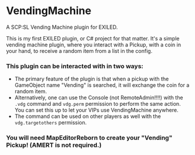 # VendingMachine
A SCP:SL Vending Machine plugin for EXILED.

This is my first EXILED plugin, or C# project for that matter.
It's a simple vending machine plugin, where you interact with a Pickup, with a coin in your hand, to receive a random item from a list in the config.

### This plugin can be interacted with in two ways:

- The primary feature of the plugin is that when a pickup with the GameObject name "Vending" is searched, it will exchange the coin for a random item.
- Alternatively, one can use the Console (not RemoteAdmin!!!!) with the ```.vdg``` command and ```vdg.perm``` permission to perform the same action. You can set this up to let your VIPs use VendingMachine anywhere.
- The command can be used on other players as well with the ```vdg.targetothers``` permission.

### You will need MapEditorReborn to create your "Vending" Pickup! (AMERT is not required.)
